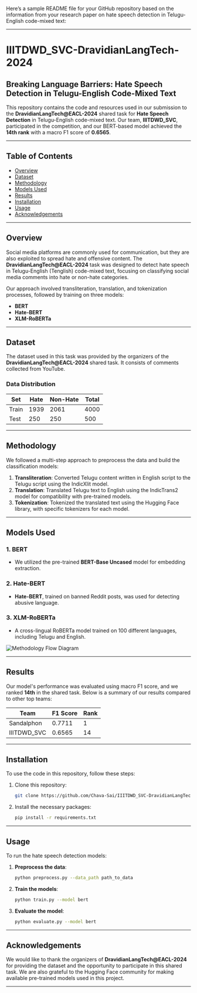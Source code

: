 Here’s a sample README file for your GitHub repository based on the information from your research paper on hate speech detection in Telugu-English code-mixed text:

---

# IIITDWD_SVC-DravidianLangTech-2024

## Breaking Language Barriers: Hate Speech Detection in Telugu-English Code-Mixed Text

This repository contains the code and resources used in our submission to the **DravidianLangTech@EACL-2024** shared task for **Hate Speech Detection** in Telugu-English code-mixed text. Our team, **IIITDWD_SVC**, participated in the competition, and our BERT-based model achieved the **14th rank** with a macro F1 score of **0.6565**.

---

## Table of Contents
- [Overview](#overview)
- [Dataset](#dataset)
- [Methodology](#methodology)
- [Models Used](#models-used)
- [Results](#results)
- [Installation](#installation)
- [Usage](#usage)
- [Acknowledgements](#acknowledgements)

---

## Overview

Social media platforms are commonly used for communication, but they are also exploited to spread hate and offensive content. The **DravidianLangTech@EACL-2024** task was designed to detect hate speech in Telugu-English (Tenglish) code-mixed text, focusing on classifying social media comments into hate or non-hate categories.

Our approach involved transliteration, translation, and tokenization processes, followed by training on three models:
- **BERT**
- **Hate-BERT**
- **XLM-RoBERTa**

---

## Dataset

The dataset used in this task was provided by the organizers of the **DravidianLangTech@EACL-2024** shared task. It consists of comments collected from YouTube.

### Data Distribution

| Set    | Hate  | Non-Hate | Total  |
|--------|-------|----------|--------|
| Train  | 1939  | 2061     | 4000   |
| Test   | 250   | 250      | 500    |

---

## Methodology

We followed a multi-step approach to preprocess the data and build the classification models:

1. **Transliteration**: Converted Telugu content written in English script to the Telugu script using the IndicXlit model.
2. **Translation**: Translated Telugu text to English using the IndicTrans2 model for compatibility with pre-trained models.
3. **Tokenization**: Tokenized the translated text using the Hugging Face library, with specific tokenizers for each model.

---

## Models Used

### 1. **BERT**
- We utilized the pre-trained **BERT-Base Uncased** model for embedding extraction.

### 2. **Hate-BERT**
- **Hate-BERT**, trained on banned Reddit posts, was used for detecting abusive language.

### 3. **XLM-RoBERTa**
- A cross-lingual RoBERTa model trained on 100 different languages, including Telugu and English.

![Methodology Flow Diagram](path_to_methodology_image)

---

## Results

Our model's performance was evaluated using macro F1 score, and we ranked **14th** in the shared task. Below is a summary of our results compared to other top teams:

| Team       | F1 Score | Rank |
|------------|-----------|------|
| Sandalphon | 0.7711    | 1    |
| IIITDWD_SVC | 0.6565   | 14   |

---

## Installation

To use the code in this repository, follow these steps:

1. Clone this repository:
   ```bash
   git clone https://github.com/Chava-Sai/IIITDWD_SVC-DravidianLangTech-2024.git
   ```
2. Install the necessary packages:
   ```bash
   pip install -r requirements.txt
   ```

---

## Usage

To run the hate speech detection models:

1. **Preprocess the data**:
   ```bash
   python preprocess.py --data_path path_to_data
   ```

2. **Train the models**:
   ```bash
   python train.py --model bert
   ```

3. **Evaluate the model**:
   ```bash
   python evaluate.py --model bert
   ```

---

## Acknowledgements

We would like to thank the organizers of **DravidianLangTech@EACL-2024** for providing the dataset and the opportunity to participate in this shared task. We are also grateful to the Hugging Face community for making available pre-trained models used in this project.

--- 
